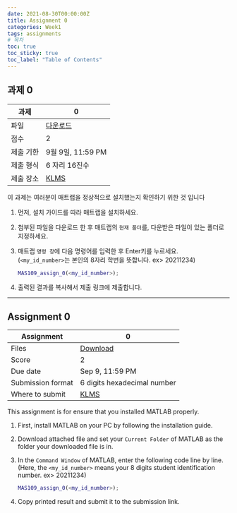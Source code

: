 ```yaml
---
date: 2021-08-30T00:00:00Z
title: Assignment 0
categories: Week1
tags: assignments
# 목차
toc: true  
toc_sticky: true
toc_label: "Table of Contents" 
---
```


## 과제 0

과제 | 0
---|---
파일 | [다운로드](<https://klms.kaist.ac.kr/mod/assign/view.php?id=590095>)
점수 | 2
제출 기한 | 9월 9일, 11:59 PM
제출 형식 | 6 자리 16진수
제출 장소 | [KLMS](<https://klms.kaist.ac.kr/mod/assign/view.php?id=590095>)

이 과제는 여러분이 매트랩을 정상적으로 설치했는지 확인하기 위한 것 입니다 
1. 먼저, 설치 가이드를 따라 매트랩을 설치하세요.
2. 첨부된 파일을 다운로드 한 후 매트랩의 `현재 폴더`를, 다운받은 파일이 있는 폴더로 지정하세요.
3. 매트랩 `명령 창`에 다음 명령어를 입력한 후 Enter키를 누르세요.\
(`<my_id_number>`는 본인의 8자리 학번을 뜻합니다. ex> 20211234)

    ```matlab
    MAS109_assign_0(<my_id_number>);
    ```
4. 출력된 결과를 복사해서 제출 링크에 제출합니다.

---

## Assignment 0

Assignment | 0
---|---
Files | [Download](<https://klms.kaist.ac.kr/mod/assign/view.php?id=590095>)
Score | 2
Due date | Sep 9, 11:59 PM
Submission format | 6 digits hexadecimal number
Where to submit | [KLMS](<https://klms.kaist.ac.kr/mod/assign/view.php?id=590095>)

This assignment is for ensure that you installed MATLAB properly.
1. First, install MATLAB on your PC by following the installation guide.
2. Download attached file and set your ```Current Folder``` of MATLAB as the folder your downloaded file is in.
3. In the ```Command Window``` of MATLAB, enter the following code line by line.\
(Here, the `<my_id_number>` means your 8 digits student identification number. ex> 20211234)

    ```matlab
    MAS109_assign_0(<my_id_number>);
    ```
4. Copy printed result and submit it to the submission link.